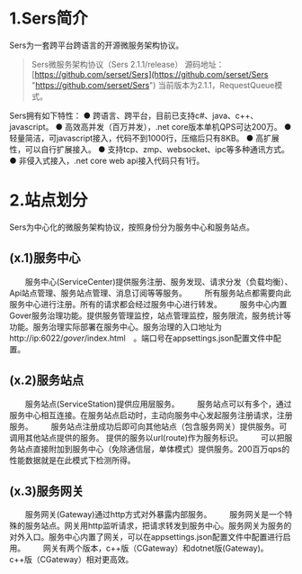 # 1.Sers简介
Sers为一套跨平台跨语言的开源微服务架构协议。
>Sers微服务架构协议（Sers 2.1.1/release）
源码地址：[https://github.com/serset/Sers](https://github.com/serset/Sers "https://github.com/serset/Sers")
当前版本为2.1.1，RequestQueue模式。

Sers拥有如下特性：
● 跨语言、跨平台，目前已支持c#、java、c++、javascript。
● 高效高并发（百万并发），.net core版本单机QPS可达200万。
● 轻量简洁，可javascript接入，代码不到1000行，压缩后只有8KB。
● 高扩展性，可以自行扩展接入。
● 支持tcp、zmp、websocket、ipc等多种通讯方式。
● 非侵入式接入，.net core web api接入代码只有1行。



# 2.站点划分
 Sers为中心化的微服务架构协议，按照身份分为服务中心和服务站点。

## (x.1)服务中心
　　服务中心(ServiceCenter)提供服务注册、服务发现、请求分发（负载均衡）、Api站点管理、服务站点管理、消息订阅等等服务。
　　所有服务站点都需要向此服务中心进行注册。所有的请求都会经过服务中心进行转发。
　　服务中心内置Gover服务治理功能。提供服务管理监控，站点管理监控，服务限流，服务统计等功能。服务治理实际部署在服务中心。服务治理的入口地址为　http://ip:6022/_gover_/index.html　。端口号在appsettings.json配置文件中配置。


## (x.2)服务站点
　　服务站点(ServiceStation)提供应用层服务。
　　服务站点可以有多个，通过服务中心相互连接。在服务站点启动时，主动向服务中心发起服务注册请求，注册服务。
　　服务站点注册成功后即可向其他站点（包含服务网关）提供服务。可调用其他站点提供的服务。
提供的服务以url(route)作为服务标识。
　　可以把服务站点直接附加到服务中心（免除通信层，单体模式）提供服务。200百万qps的性能数据就是在此模式下检测所得。

## (x.3)服务网关
　　服务网关(Gateway)通过http方式对外暴露内部服务。
　　服务网关是一个特殊的服务站点。网关用http监听请求，把请求转发到服务中心。服务网关为服务的对外入口。服务中心内置了网关，可以在appsettings.json配置文件中配置进行启用。
　　网关有两个版本，c++版（CGateway）和dotnet版(Gateway)。 c++版（CGateway）相对更高效。
